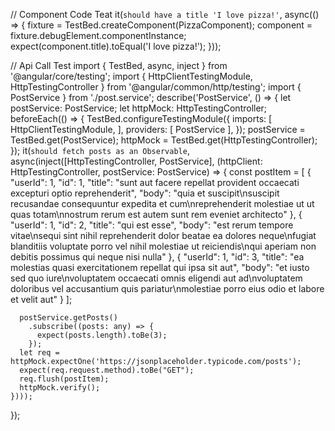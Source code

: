 

// Component Code Teat
it(`should have a title 'I love pizza!'`, async(() => {
  fixture = TestBed.createComponent(PizzaComponent);
  component = fixture.debugElement.componentInstance;
  expect(component.title).toEqual('I love pizza!');
}));




// Api Call Test 
import { TestBed, async, inject } from '@angular/core/testing';
import { HttpClientTestingModule, HttpTestingController } from '@angular/common/http/testing';
import { PostService } from './post.service';
describe('PostService', () => {
  let postService: PostService;
  let httpMock: HttpTestingController;
  beforeEach(() => {
    TestBed.configureTestingModule({
      imports: [
        HttpClientTestingModule,
      ],
      providers: [
        PostService
      ],
    });
    postService = TestBed.get(PostService);
    httpMock = TestBed.get(HttpTestingController);
  });
  it(`should fetch posts as an Observable`, async(inject([HttpTestingController, PostService],
    (httpClient: HttpTestingController, postService: PostService) => {
      const postItem = [
        {
          "userId": 1,
          "id": 1,
          "title": "sunt aut facere repellat provident occaecati excepturi optio reprehenderit",
          "body": "quia et suscipit\nsuscipit recusandae consequuntur expedita et cum\nreprehenderit molestiae ut ut quas totam\nnostrum rerum est autem sunt rem eveniet architecto"
        },
        {
          "userId": 1,
          "id": 2,
          "title": "qui est esse",
          "body": "est rerum tempore vitae\nsequi sint nihil reprehenderit dolor beatae ea dolores neque\nfugiat blanditiis voluptate porro vel nihil molestiae ut reiciendis\nqui aperiam non debitis possimus qui neque nisi nulla"
        },
        {
          "userId": 1,
          "id": 3,
          "title": "ea molestias quasi exercitationem repellat qui ipsa sit aut",
          "body": "et iusto sed quo iure\nvoluptatem occaecati omnis eligendi aut ad\nvoluptatem doloribus vel accusantium quis pariatur\nmolestiae porro eius odio et labore et velit aut"
        }
      ];

      postService.getPosts()
        .subscribe((posts: any) => {
          expect(posts.length).toBe(3);
        });
      let req = httpMock.expectOne('https://jsonplaceholder.typicode.com/posts');
      expect(req.request.method).toBe("GET");
      req.flush(postItem);
      httpMock.verify();
    })));
});




